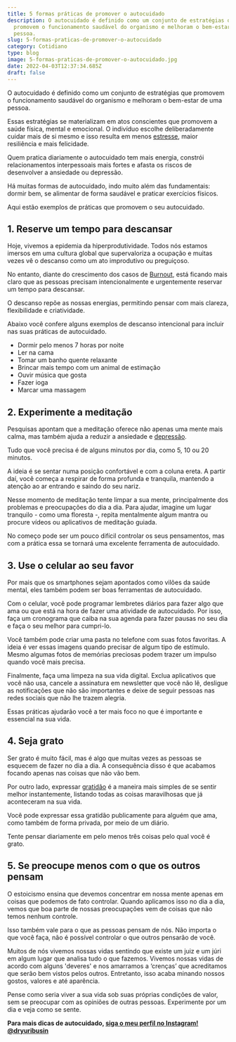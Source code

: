 ```yaml
---
title: 5 formas práticas de promover o autocuidado
description: O autocuidado é definido como um conjunto de estratégias que
  promovem o funcionamento saudável do organismo e melhoram o bem-estar de uma
  pessoa.
slug: 5-formas-praticas-de-promover-o-autocuidado
category: Cotidiano
type: blog
image: 5-formas-praticas-de-promover-o-autocuidado.jpg
date: 2022-04-03T12:37:34.685Z
draft: false
---
```


O autocuidado é definido como um conjunto de estratégias que promovem o funcionamento saudável do organismo e melhoram o bem-estar de uma pessoa.

Essas estratégias se materializam em atos conscientes que promovem a saúde física, mental e emocional. O indivíduo escolhe deliberadamente cuidar mais de si mesmo e isso resulta em menos [estresse](https://yuribusin.com.br/5-maneiras-de-se-controlar-o-estresse/), maior resiliência e mais felicidade.

Quem pratica diariamente o autocuidado tem mais energia, constrói relacionamentos interpessoais mais fortes e afasta os riscos de desenvolver a ansiedade ou depressão.

Há muitas formas de autocuidado, indo muito além das fundamentais: dormir bem, se alimentar de forma saudável e praticar exercícios físicos.

Aqui estão exemplos de práticas que promovem o seu autocuidado.

## 1. Reserve um tempo para descansar

Hoje, vivemos a epidemia da hiperprodutividade. Todos nós estamos imersos em uma cultura global que supervaloriza a ocupação e muitas vezes vê o descanso como um ato improdutivo ou preguiçoso.

No entanto, diante do crescimento dos casos de [Burnout](https://yuribusin.com.br/sindrome-de-burnout/), está ficando mais claro que as pessoas precisam intencionalmente e urgentemente reservar um tempo para descansar.

O descanso repõe as nossas energias, permitindo pensar com mais clareza, flexibilidade e criatividade.

Abaixo você confere alguns exemplos de descanso intencional para incluir nas suas práticas de autocuidado.

- Dormir pelo menos 7 horas por noite
- Ler na cama
- Tomar um banho quente relaxante
- Brincar mais tempo com um animal de estimação
- Ouvir música que gosta
- Fazer ioga
- Marcar uma massagem

## 2. Experimente a meditação

Pesquisas apontam que a meditação oferece não apenas uma mente mais calma, mas também ajuda a reduzir a ansiedade e [depressão](https://yuribusin.com.br/8-sintomas-de-depressao-que-voce-precisa-reconhecer/).

Tudo que você precisa é de alguns minutos por dia, como 5, 10 ou 20 minutos.

A ideia é se sentar numa posição confortável e com a coluna ereta. A partir daí, você começa a respirar de forma profunda e tranquila, mantendo a atenção ao ar entrando e saindo do seu nariz.

Nesse momento de meditação tente limpar a sua mente, principalmente dos problemas e preocupações do dia a dia. Para ajudar, imagine um lugar tranquilo - como uma floresta -, repita mentalmente algum mantra ou procure vídeos ou aplicativos de meditação guiada.

No começo pode ser um pouco difícil controlar os seus pensamentos, mas com a prática essa se tornará uma excelente ferramenta de autocuidado.

## 3. Use o celular ao seu favor

Por mais que os smartphones sejam apontados como vilões da saúde mental, eles também podem ser boas ferramentas de autocuidado.

Com o celular, você pode programar lembretes diários para fazer algo que ama ou que está na hora de fazer uma atividade de autocuidado. Por isso, faça um cronograma que caiba na sua agenda para fazer pausas no seu dia e faça o seu melhor para cumpri-lo.

Você também pode criar uma pasta no telefone com suas fotos favoritas. A ideia é ver essas imagens quando precisar de algum tipo de estímulo. Mesmo algumas fotos de memórias preciosas podem trazer um impulso quando você mais precisa.

Finalmente, faça uma limpeza na sua vida digital. Exclua aplicativos que você não usa, cancele a assinatura em newsletter que você não lê, desligue as notificações que não são importantes e deixe de seguir pessoas nas redes sociais que não lhe trazem alegria.

Essas práticas ajudarão você a ter mais foco no que é importante e essencial na sua vida.

## 4. Seja grato

Ser grato é muito fácil, mas é algo que muitas vezes as pessoas se esquecem de fazer no dia a dia. A consequência disso é que acabamos focando apenas nas coisas que não vão bem.

Por outro lado, expressar [gratidão](https://yuribusin.com.br/voce-conhece-o-poder-da-gratidao/) é a maneira mais simples de se sentir melhor instantemente, listando todas as coisas maravilhosas que já aconteceram na sua vida.

Você pode expressar essa gratidão publicamente para alguém que ama, como também de forma privada, por meio de um diário.

Tente pensar diariamente em pelo menos três coisas pelo qual você é grato.

## 5. Se preocupe menos com o que os outros pensam

O estoicismo ensina que devemos concentrar em nossa mente apenas em coisas que podemos de fato controlar. Quando aplicamos isso no dia a dia, vemos que boa parte de nossas preocupações vem de coisas que não temos nenhum controle.

Isso também vale para o que as pessoas pensam de nós. Não importa o que você faça, não é possível controlar o que outros pensarão de você.

Muitos de nós vivemos nossas vidas sentindo que existe um juiz e um júri em algum lugar que analisa tudo o que fazemos. Vivemos nossas vidas de acordo com alguns 'deveres' e nos amarramos a ‘crenças’ que acreditamos que serão bem vistos pelos outros. Entretanto, isso acaba minando nossos gostos, valores e até aparência.

Pense como seria viver a sua vida sob suas próprias condições de valor, sem se preocupar com as opiniões de outras pessoas. Experimente por um dia e veja como se sente.

**Para mais dicas de autocuidado, [siga o meu perfil no Instagram!](https://www.instagram.com/dryuribusin/) [@dryuribusin](https://www.instagram.com/dryuribusin/)**
